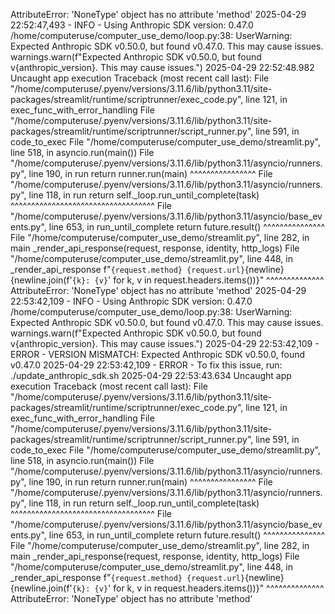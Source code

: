 AttributeError: 'NoneType' object has no attribute 'method'
2025-04-29 22:52:47,493 - INFO - Using Anthropic SDK version: 0.47.0
/home/computeruse/computer_use_demo/loop.py:38: UserWarning: Expected Anthropic SDK v0.50.0, but found v0.47.0. This may cause issues.
  warnings.warn(f"Expected Anthropic SDK v0.50.0, but found v{anthropic_version}. This may cause issues.")
2025-04-29 22:52:48.982 Uncaught app execution
Traceback (most recent call last):
  File "/home/computeruse/.pyenv/versions/3.11.6/lib/python3.11/site-packages/streamlit/runtime/scriptrunner/exec_code.py", line 121, in exec_func_with_error_handling
  File "/home/computeruse/.pyenv/versions/3.11.6/lib/python3.11/site-packages/streamlit/runtime/scriptrunner/script_runner.py", line 591, in code_to_exec
  File "/home/computeruse/computer_use_demo/streamlit.py", line 518, in <module>
    asyncio.run(main())
  File "/home/computeruse/.pyenv/versions/3.11.6/lib/python3.11/asyncio/runners.py", line 190, in run
    return runner.run(main)
           ^^^^^^^^^^^^^^^^
  File "/home/computeruse/.pyenv/versions/3.11.6/lib/python3.11/asyncio/runners.py", line 118, in run
    return self._loop.run_until_complete(task)
           ^^^^^^^^^^^^^^^^^^^^^^^^^^^^^^^^^^^
  File "/home/computeruse/.pyenv/versions/3.11.6/lib/python3.11/asyncio/base_events.py", line 653, in run_until_complete
    return future.result()
           ^^^^^^^^^^^^^^^
  File "/home/computeruse/computer_use_demo/streamlit.py", line 282, in main
    _render_api_response(request, response, identity, http_logs)
  File "/home/computeruse/computer_use_demo/streamlit.py", line 448, in _render_api_response
    f"`{request.method} {request.url}`{newline}{newline.join(f'`{k}: {v}`' for k, v in request.headers.items())}"
        ^^^^^^^^^^^^^^
AttributeError: 'NoneType' object has no attribute 'method'
2025-04-29 22:53:42,109 - INFO - Using Anthropic SDK version: 0.47.0
/home/computeruse/computer_use_demo/loop.py:38: UserWarning: Expected Anthropic SDK v0.50.0, but found v0.47.0. This may cause issues.
  warnings.warn(f"Expected Anthropic SDK v0.50.0, but found v{anthropic_version}. This may cause issues.")
2025-04-29 22:53:42,109 - ERROR - VERSION MISMATCH: Expected Anthropic SDK v0.50.0, found v0.47.0
2025-04-29 22:53:42,109 - ERROR - To fix this issue, run: ./update_anthropic_sdk.sh
2025-04-29 22:53:43.634 Uncaught app execution
Traceback (most recent call last):
  File "/home/computeruse/.pyenv/versions/3.11.6/lib/python3.11/site-packages/streamlit/runtime/scriptrunner/exec_code.py", line 121, in exec_func_with_error_handling
  File "/home/computeruse/.pyenv/versions/3.11.6/lib/python3.11/site-packages/streamlit/runtime/scriptrunner/script_runner.py", line 591, in code_to_exec
  File "/home/computeruse/computer_use_demo/streamlit.py", line 518, in <module>
    asyncio.run(main())
  File "/home/computeruse/.pyenv/versions/3.11.6/lib/python3.11/asyncio/runners.py", line 190, in run
    return runner.run(main)
           ^^^^^^^^^^^^^^^^
  File "/home/computeruse/.pyenv/versions/3.11.6/lib/python3.11/asyncio/runners.py", line 118, in run
    return self._loop.run_until_complete(task)
           ^^^^^^^^^^^^^^^^^^^^^^^^^^^^^^^^^^^
  File "/home/computeruse/.pyenv/versions/3.11.6/lib/python3.11/asyncio/base_events.py", line 653, in run_until_complete
    return future.result()
           ^^^^^^^^^^^^^^^
  File "/home/computeruse/computer_use_demo/streamlit.py", line 282, in main
    _render_api_response(request, response, identity, http_logs)
  File "/home/computeruse/computer_use_demo/streamlit.py", line 448, in _render_api_response
    f"`{request.method} {request.url}`{newline}{newline.join(f'`{k}: {v}`' for k, v in request.headers.items())}"
        ^^^^^^^^^^^^^^
AttributeError: 'NoneType' object has no attribute 'method'


